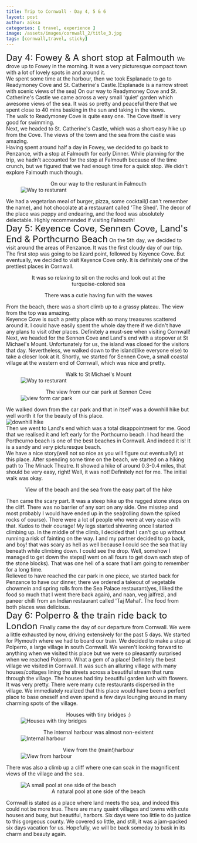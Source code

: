 ```yaml
---
title: Trip to Cornwall - Day 4, 5 & 6 
layout: post
author: aiksa
categories: [ travel, experience ]
image: /assets/images/cornwall_2/title_3.jpg
tags: [cornwall,travel, sticky]
---
```


<font size="5"> Day 4: Fowey & A short stop at Falmouth </font>
We drove up to Fowey in the morning. It was a very picturesque compact town with a lot of lovely spots in and around it. 
<img src="/mundana-theme-jekyll/assets/images/cornwall_2/fowey1.jpg"
     alt=""
     style="display: block; margin-right: auto; margin-left: auto; max-height: 700px" />
We spent some time at the harbour, then we took Esplanade to go to Readymoney Cove and St. Catherine's Castle.(Esplanade is a narrow street with scenic views of the sea) On our way to Readymoney Cove and St. Catherine's Castle we came across a very small 'quiet' garden which awesome views of the sea. It was so pretty and peaceful there that we spent close to 40 mins basking in the sun and taking in the views.
<img src="/mundana-theme-jekyll/assets/images/cornwall_2/fowey2_garden.jpg"
     alt=""
     style="display: block; margin-right: auto; margin-left: auto; max-height: 700px" />
The walk to Readymoney Cove is quite easy one. The Cove itself is very good for swimming.
<img src="/mundana-theme-jekyll/assets/images/cornwall_2/fowey3_beach.jpg"
     alt=""
     style="display: block; margin-right: auto; margin-left: auto; max-height: 700px" />
Next, we headed to St. Catherine's Castle, which was a short easy hike up from the Cove. The views of the town and the sea from the castle was amazing.
<img src="/mundana-theme-jekyll/assets/images/cornwall_2/fowet_st_cath.jpg"
     alt=""
     style="display: block; margin-right: auto; margin-left: auto; max-height: 700px" />
Having spent around half a day in Fowey, we decided to go back to Penzance, with a stop at Falmouth for early Dinner. While planning for the trip, we hadn't accounted for the stop at Falmouth because of the time crunch, but we figured that we had enough time for a quick stop. We didn't explore Falmouth much though.
<figure>
<figcaption style="text-align: center;">On our way to the resturant in Falmouth</figcaption>
<img src="/mundana-theme-jekyll/assets/images/cornwall_2/falmouth2.jpg"
     alt="Way to resturant"
     style="display: block; margin-right: auto; margin-left: auto; max-height: 700px" />
</figure>
<img src="/mundana-theme-jekyll/assets/images/cornwall_2/falmouth1.jpg"
     alt=""
     style="display: block; margin-right: auto; margin-left: auto; max-height: 700px" />
We had a vegetarian meal of burger, pizza, some cocktail(I can't remember the name), and hot chocolate at a restaurant called 'The Shed'. The decor of the place was peppy and endearing, and the food was absolutely delectable. Highly recommended if visiting Falmouth!
<br />
<font size="5"> Day 5: Keyence Cove, Sennen Cove, Land's End & Porthcurno Beach</font>
On the 5th day, we decided to visit around the areas of Penzance. It was the first cloudy day of our trip. The first stop was going to be lizard point, followed by Keyence Cove. But eventually, we decided to visit Keyence Cove only. It is definitely one of the prettiest places in Cornwall.
<img src="/mundana-theme-jekyll/assets/images/cornwall_2/kyance_cove1.jpg"
     alt=""
     style="display: block; margin-right: auto; margin-left: auto; max-height: 700px" />
<figure>
<figcaption style="text-align: center;">It was so relaxing to sit on the rocks and look out at the turquoise-colored sea</figcaption>
<img src="/mundana-theme-jekyll/assets/images/cornwall_2/kyance_cove2.jpg"
     alt=""
     style="display: block; margin-right: auto; margin-left: auto; max-height: 700px" />
</figure>
<figure>
<figcaption style="text-align: center;">There was a cutie having fun with the waves</figcaption>
<img src="/mundana-theme-jekyll/assets/images/cornwall_2/kyance_cove3_tbc.jpg"
     alt=""
     style="display: block; margin-right: auto; margin-left: auto; max-height: 700px" />
</figure>
From the beach, there was a short climb up to a grassy plateau. The view from the top was amazing.
<img src="/mundana-theme-jekyll/assets/images/cornwall_2/kyance_cove5_tbc.jpg"
     alt=""
     style="display: block; margin-right: auto; margin-left: auto; max-height: 700px" />
Keyence Cove is such a pretty place with so many treasures scattered around it. I could have easily spent the whole day there if we didn't have any plans to visit other places. Definitely a must-see when visiting Cornwall!
<img src="/mundana-theme-jekyll/assets/images/cornwall_2/kyance_cove6.jpg"
     alt=""
     style="display: block; margin-right: auto; margin-left: auto; max-height: 700px" />
<img src="/mundana-theme-jekyll/assets/images/cornwall_2/kyance_cove8.jpg"
     alt=""
     style="display: block; margin-right: auto; margin-left: auto; max-height: 700px" />
Next, we headed for the Sennen Cove and Land's end with a stopover at St Michael's Mount. Unfortunately for us, the island was closed for the visitors that day. Nevertheless, we walked down to the island(like everyone else) to take a closer look at it. Shortly, we started for Sennen Cove, a small coastal village at the western end of Cornwall, which was nice and pretty.
<figure>
<figcaption style="text-align: center;">Walk to St Michael's Mount</figcaption>
<img src="/mundana-theme-jekyll/assets/images/cornwall_2/st_marzion_tbc.jpg"
     alt="Way to resturant"
     style="display: block; margin-right: auto; margin-left: auto; max-height: 700px" />
</figure>
<figure>
<figcaption style="text-align: center;">The view from our car park at Sennen Cove</figcaption>
<img src="/mundana-theme-jekyll/assets/images/cornwall_2/sennen_cove1.jpg"
     alt="view form car park"
     style="display: block; margin-right: auto; margin-left: auto; max-height: 700px" />
</figure>
We walked down from the car park and that in itself was a downhill hike but well worth it for the beauty of this place.
<img src="/mundana-theme-jekyll/assets/images/cornwall_2/sennen_cove2.jpg"
     alt="downhill hike"
     style="display: block; margin-right: auto; margin-left: auto; max-height: 700px" />
Then we went to Land's end which was a total disappointment for me. Good that we realised it and left early for the Porthcurno beach.
I had heard the Porthcurno beach is one of the best beaches in Cornwall. And indeed it is! It is a sandy and very picturesque beach. 
<img src="/mundana-theme-jekyll/assets/images/cornwall_2/pothcurno_beach0.jpg"
     alt=""
     style="display: block; margin-right: auto; margin-left: auto; max-height: 700px" />
We have a nice story(well not so nice as you will figure out eventually!) at this place. After spending some time on the beach, we started on a hiking path to The Minack Theatre. 
It showed a hike of around 0.3-0.4 miles, that should be very easy, right! Well, it was not! Definitely not for me. The initial walk was okay.
<figure>
<figcaption style="text-align: center;">View of the beach and the sea from the easy part of the hike</figcaption>
<img src="/mundana-theme-jekyll/assets/images/cornwall_2/pothcurno_beach1.jpg"
     alt=""
     style="display: block; margin-right: auto; margin-left: auto; max-height: 700px" />
</figure>
Then came the scary part. It was a steep hike up the rugged stone steps on the cliff. There was no barrier of any sort on any side. One misstep and most probably I would have ended up in the sea(rolling down the spiked rocks of course). There were a lot of people who were at very ease with that. Kudos to their courage! My legs started shivering once I started climbing up. In the middle of the climb, I decided that I can't go up without running a risk of fainting on the way. I and my partner decided to go back, and boy! that was scary as hell as well because I could see the sea that lay beneath while climbing down. I could see the drop. Well, somehow I managed to get down the steps(I went on all fours to get down each step of the stone blocks). That was one hell of a scare that I am going to remember for a long time.
<br />
Relieved to have reached the car park in one piece, we started back for Penzance to have our dinner, there we ordered a takeout of vegetable chowmein and spring rolls from the Sea Palace restaurant(yes, I liked the food so much that I went there back again), and naan, veg jalfrezi, and paneer chilli from an Indian restaurant called 'Taj Mahal'. The food from both places was delicious.
<br />
<font size="5"> Day 6: Polperro & the train ride back to London </font>
Finally came the day of our departure from Cornwall. We were a little exhausted by now, driving extensively for the past 5 days. We started for Plymouth where we had to board our train. We decided to make a stop at Polperro, a large village in south Cornwall. We weren't looking forward to anything when we visited this place but we were so pleasantly surprised when we reached Polperro. What a gem of a place! Definitely the best village we visited in Cornwall. It was such an alluring village with many houses/cottages lining the streets across a beautiful stream that runs through the village. The houses had tiny beautiful garden lush with flowers. It was very pretty. There were many cute restaurants dispersed in the village. We immediately realized that this place would have been a perfect place to base oneself and even spend a few days lounging around in many charming spots of the village.
<figure>
<figcaption style="text-align: center;">Houses with tiny bridges :)</figcaption>
<img src="/mundana-theme-jekyll/assets/images/cornwall_2/polperro0.jpg"
     alt="Houses with tiny bridges"
     style="display: block; margin-right: auto; margin-left: auto; max-height: 700px" />
</figure>
<figure>
<figcaption style="text-align: center;">The internal harbour was almost non-existent</figcaption>
<img src="/mundana-theme-jekyll/assets/images/cornwall_2/polperro6.jpg"
     alt="Internal harbour"
     style="display: block; margin-right: auto; margin-left: auto; max-height: 700px" />
</figure>
<figure>
<figcaption style="text-align: center;">View from the (main!)harbour</figcaption>
<img src="/mundana-theme-jekyll/assets/images/cornwall_2/polperro_5.jpg"
     alt="View from harbour"
     style="display: block; margin-right: auto; margin-left: auto; max-height: 700px" />
</figure>
There was also a climb up a cliff where one can soak in the magnificent views of the village and the sea.
<img src="/mundana-theme-jekyll/assets/images/cornwall_2/polperror2.jpg"
     alt=""
     style="display: block; margin-right: auto; margin-left: auto; max-height: 700px" />
<img src="/mundana-theme-jekyll/assets/images/cornwall_2/polperro4.jpg"
     alt=""
     style="display: block; margin-right: auto; margin-left: auto; max-height: 700px" />
<figure>
<img src="/mundana-theme-jekyll/assets/images/cornwall_2/poperro3.jpg"
     alt="A small pool at one side of the beach"
     style="display: block; margin-right: auto; margin-left: auto; max-height: 700px" />
<figcaption style="text-align: center;">A natural pool at one side of the beach</figcaption>
</figure>
Cornwall is stated as a place where land meets the sea, and indeed this could not be more true. There are many quaint villages and towns with cute houses and busy, but beautiful, harbors. Six days were too little to do justice to this gorgeous county. We covered so little, and still, it was a jam-packed six days vacation for us. Hopefully, we will be back someday to bask in its charm and beauty again.